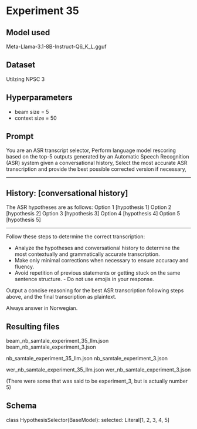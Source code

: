 # Experiment 35

## Model used

Meta-Llama-3.1-8B-Instruct-Q6_K_L.gguf

## Dataset

Utilzing NPSC 3

## Hyperparameters

- beam size = 5
- context size = 50

## Prompt

You are an ASR transcript selector,
Perform language model rescoring based on the top-5 outputs generated by an Automatic Speech Recognition (ASR) system given a conversational history,
Select the most accurate ASR transcription and provide the best possible corrected version if necessary,

---

## History: [conversational history]

The ASR hypotheses are as follows:
Option 1 [hypothesis 1]
Option 2 [hypothesis 2]
Option 3 [hypothesis 3]
Option 4 [hypothesis 4]
Option 5 [hypothesis 5]

---

Follow these steps to determine the correct transcription:

- Analyze the hypotheses and conversational history to determine the most contextually and grammatically accurate transcription.
- Make only minimal corrections when necessary to ensure accuracy and fluency.
- Avoid repetition of previous statements or getting stuck on the same sentence structure. - Do not use emojis in your response.

Output a concise reasoning for the best ASR transcription following steps above, and the final transcription as plaintext.

Always answer in Norwegian.

## Resulting files

beam_nb_samtale_experiment_35_llm.json
beam_nb_samtale_experiment_3.json

nb_samtale_experiment_35_llm.json
nb_samtale_experiment_3.json

wer_nb_samtale_experiment_35_llm.json
wer_nb_samtale_experiment_3.json

(There were some that was said to be experiment_3, but is actually number 5)

## Schema

class HypothesisSelector(BaseModel):
selected: Literal[1, 2, 3, 4, 5]
